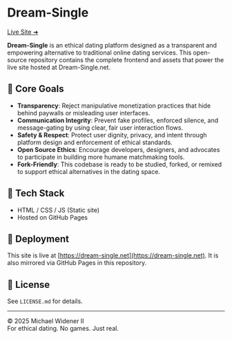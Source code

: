 # Dream-Single

[Live Site ➜](https://dream-single.net)

**Dream-Single** is an ethical dating platform designed as a transparent and empowering alternative to traditional online dating services. This open-source repository contains the complete frontend and assets that power the live site hosted at Dream-Single.net.

## 🌟 Core Goals

- **Transparency**: Reject manipulative monetization practices that hide behind paywalls or misleading user interfaces.
- **Communication Integrity**: Prevent fake profiles, enforced silence, and message-gating by using clear, fair user interaction flows.
- **Safety & Respect**: Protect user dignity, privacy, and intent through platform design and enforcement of ethical standards.
- **Open Source Ethics**: Encourage developers, designers, and advocates to participate in building more humane matchmaking tools.
- **Fork-Friendly**: This codebase is ready to be studied, forked, or remixed to support ethical alternatives in the dating space.

## 🔧 Tech Stack

- HTML / CSS / JS (Static site)
- Hosted on GitHub Pages

## 🚀 Deployment

This site is live at [https://dream-single.net](https://dream-single.net). It is also mirrored via GitHub Pages in this repository.

## 📄 License

See `LICENSE.md` for details.

---

© 2025 Michael Widener II  
For ethical dating. No games. Just real.
